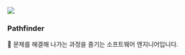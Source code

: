 ![](https://komarev.com/ghpvc/?username=nanggo)
<!-- ![](https://hits.seeyoufarm.com/api/count/incr/badge.svg?url=https://github.com/nanggo) -->

### Pathfinder
🔭 문제를 해결해 나가는 과정을 즐기는 소프트웨어 엔지니어입니다.
<!--
## Skills

![](https://img.shields.io/badge/JavaScript-323330?style=for-the-badge&logo=javascript&logoColor=F7DF1E)
![](https://img.shields.io/badge/TypeScript-007ACC?style=for-the-badge&logo=typescript&logoColor=white)
![](https://img.shields.io/badge/C%23-239120?style=for-the-badge&logo=c-sharp&logoColor=white)

![](https://img.shields.io/badge/React-20232A?style=for-the-badge&logo=react&logoColor=61DAFB)
![](https://img.shields.io/badge/next.js-000000?style=for-the-badge&logo=nextdotjs&logoColor=white)
![](https://img.shields.io/badge/Redux-593D88?style=for-the-badge&logo=redux&logoColor=white)

![](https://img.shields.io/badge/Vue.js-35495E?style=for-the-badge&logo=vuedotjs&logoColor=4FC08D)
![](https://img.shields.io/badge/nuxt.js-00C58E?style=for-the-badge&logo=nuxtdotjs&logoColor=white)

![](https://img.shields.io/badge/ember.js-E04E39?style=for-the-badge&logo=emberdotjs&logoColor=white)

![](https://img.shields.io/badge/Node.js-339933?style=for-the-badge&logo=nodedotjs&logoColor=white)
![](https://img.shields.io/badge/.NET-512BD4?style=for-the-badge&logo=dotnet&logoColor=white)

![](https://img.shields.io/badge/MySQL-00000F?style=for-the-badge&logo=mysql&logoColor=white)
![](https://img.shields.io/badge/MongoDB-4EA94B?style=for-the-badge&logo=mongodb&logoColor=white)

![](https://img.shields.io/badge/Jest-C21325?style=for-the-badge&logo=jest&logoColor=white)

![](https://img.shields.io/badge/GraphQl-E10098?style=for-the-badge&logo=graphql&logoColor=white)
![](https://img.shields.io/badge/Gatsby-663399?style=for-the-badge&logo=gatsby&logoColor=white)
![](https://img.shields.io/badge/Docker-2CA5E0?style=for-the-badge&logo=docker&logoColor=white)
-->



